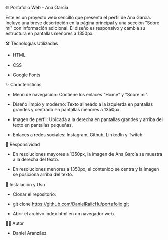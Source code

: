 🌐 Portafolio Web - Ana García

Este es un proyecto web sencillo que presenta el perfil de Ana García. Incluye una breve descripción en la página principal y una sección "Sobre mí" con información adicional. El diseño es responsivo y cambia su estructura en pantallas menores a 1350px.


🛠️ Tecnologías Utilizadas

- HTML

- CSS

- Google Fonts


✨ Características

- Menú de navegación: Contiene los enlaces "Home" y "Sobre mí".

- Diseño limpio y moderno: Texto alineado a la izquierda en pantallas grandes y centrado en pantallas menores a 1350px.

- Imagen de perfil: Ubicada a la derecha en pantallas grandes y arriba del texto en pantallas pequeñas.

- Enlaces a redes sociales: Instagram, Github, LinkedIn y Twitch.


📱 Responsividad

- En resoluciones mayores a 1350px, la imagen de Ana García se muestra a la derecha del texto.

- En resoluciones menores a 1350px, el contenido se centra y la imagen se posiciona arriba del texto.


🚀 Instalación y Uso

- Clonar el repositorio:

- git clone https://github.com/DanielRaiicHu/portafolio.git

-  Abrir el archivo index.html en un navegador web.


👩‍💻 Autor

- Daniel Aranzáez 